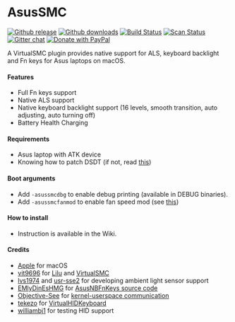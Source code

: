 # AsusSMC

[![Github release](https://img.shields.io/github/release/hieplpvip/AsusSMC.svg?color=blue)](https://github.com/hieplpvip/AsusSMC/releases/latest)
[![Github downloads](https://img.shields.io/github/downloads/hieplpvip/AsusSMC/total.svg?color=blue)](https://github.com/hieplpvip/AsusSMC/releases)
[![Build Status](https://travis-ci.com/hieplpvip/AsusSMC.svg?branch=master)](https://travis-ci.com/hieplpvip/AsusSMC)
[![Scan Status](https://scan.coverity.com/projects/18304/badge.svg)](https://scan.coverity.com/projects/18304)
[![Gitter chat](https://img.shields.io/gitter/room/nwjs/nw.js.svg?colorB=ed1965)](https://gitter.im/hieplpvip/AsusSMC)
[![Donate with PayPal](https://img.shields.io/badge/paypal-donate-red.svg)](https://paypal.me/lebhiep)

A VirtualSMC plugin provides native support for ALS, keyboard backlight and Fn keys for Asus laptops on macOS.

#### Features
- Full Fn keys support
- Native ALS support
- Native keyboard backlight support (16 levels, smooth transition, auto adjusting, auto turning off)
- Battery Health Charging

#### Requirements
- Asus laptop with ATK device
- Knowing how to patch DSDT (if not, read [this](https://www.tonymacx86.com/threads/guide-patching-laptop-dsdt-ssdts.152573/))

#### Boot arguments
- Add `-asussmcdbg` to enable debug printing (available in DEBUG binaries).
- Add `-asussmcfanmod` to enable fan speed mod (see [this](AsusSMCFanDataProvider/Contents/info.plist))

#### How to install
- Instruction is available in the Wiki.

#### Credits
- [Apple](https://www.apple.com) for macOS
- [vit9696](https://github.com/vit9696) for [Lilu](https://github.com/acidanthera/Lilu) and [VirtualSMC](https://github.com/acidanthera/VirtualSMC)
- [lvs1974](https://github.com/lvs1974) and [usr-sse2](https://github.com/usr-sse2) for developing ambient light sensor support
- [EMlyDinEsHMG](https://osxlatitude.com/profile/7370-emlydinesh/) for [AsusNBFnKeys source code](https://github.com/EMlyDinEsHMG/AsusNBFnKeys)
- [Objective-See](https://objective-see.com) for [kernel-userspace communication](https://objective-see.com/blog/blog_0x0B.html)
- [tekezo](https://github.com/tekezo) for [VirtualHIDKeyboard](https://github.com/pqrs-org/Karabiner-VirtualHIDDevice/)
- [williambj1](https://github.com/williambj1) for testing HID support
